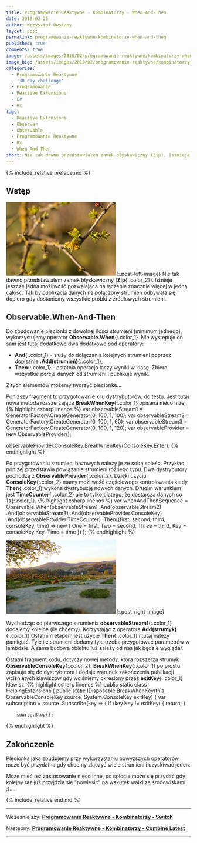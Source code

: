 ```yaml
---
title: Programowanie Reaktywne - Kombinatorzy - When-And-Then.
date: 2018-02-25
author: Krzysztof Owsiany
layout: post
permalink: programowanie-reaktywne-kombinatorzy-when-and-then
published: true
comments: true        
image: /assets/images/2018/02/programowanie-reaktywne/kombinatorzy-when-and-then/post.jpg
image_big: /assets/images/2018/02/programowanie-reaktywne/kombinatorzy-when-and-then/post-big.jpg
categories:
  - Programowanie Reaktywne
  - '30 day challenge'
  - Programowanie
  - Reactive Extensions
  - C#
  - Rx
tags:
  - Reactive Extensions
  - Observer
  - Observable
  - Programowanie Reaktywne
  - Rx
  - When-And-Then
short: Nie tak dawno przedstawiałem zamek błyskawiczny (Zip). Istnieje jeszcze jedna możliwość pozwalająca na łączenie znacznie więcej w jedną całość. Tak by publikacja danych na połączony strumień odbywała się dopiero gdy dostaniemy wszystkie próbki z źródłowych strumieni.
---
```

{% include_relative preface.md %}

## Wstęp
[![Reactive Extensions - When-And-Then][post]][post-big]{:.post-left-image}
Nie tak dawno przedstawiałem zamek błyskawiczny (**Zip**{:.color_2}). Istnieje jeszcze jedna możliwość pozwalająca na łączenie znacznie więcej w jedną całość. Tak by publikacja danych na połączony strumień odbywała się dopiero gdy dostaniemy wszystkie próbki z źródłowych strumieni.

## Observable.When-And-Then
Do zbudowanie plecionki z dowolnej ilości strumieni (minimum jednego), wykorzystujemy operator **Observable.When**{:.color_1}. Nie występuje on sam jest tutaj dodatkowo dwa dodatkowe pod operatory:
* **And**{:.color_1} - służy do dołączania kolejnych strumieni poprzez dopisanie **.Add(strumień)**{:.color_1},
* **Then**{:.color_1} - ostatnia operacja łączy wyniki w klasę. Zbiera wszystkie porcje danych od strumieni i publikuje wynik.  

Z tych elementów możemy tworzyć plecionkę...

Poniższy fragment to przygotowanie kilu dystrybutorów, do testu. Jest tutaj nowa metoda rozszerzająca **BreakWhenKey**{:.color_1} opisana nieco niżej.
{% highlight csharp linenos %}
var observableStream1 = GeneratorFactory.CreateGenerator(0, 100, 1, 100);
var observableStream2 = GeneratorFactory.CreateGenerator(0, 100, 1, 60);
var observableStream3 = GeneratorFactory.CreateGenerator(0, 100, 1, 120);
var observableProvider = new ObservableProvider();

observableProvider.ConsoleKey.BreakWhenKey(ConsoleKey.Enter);
{% endhighlight %}

Po przygotowaniu strumieni bazowych należy je ze sobą spleść. Przykład poniżej przedstawia powiązanie strumieni różnego typu.
Dwa dystrybutory pochodzą z **ObservableProvider**{:.color_2}.
Dzięki użyciu **ConsoleKey**{:.color_2} mamy możliwość częściowego kontrolowania kiedy **Then**{:.color_1} wykona dystrybucję nowych danych.
Drugim warunkiem jest **TimeCounter**{:.color_2} ale to tylko dlatego, że dostarcza danych co **1s**{:.color_1}. 
{% highlight csharp linenos %}
var whenAndThenSequence = Observable.When(observableStream1
  .And(observableStream2)
  .And(observableStream3)
  .And(observableProvider.ConsoleKey)
  .And(observableProvider.TimeCounter)
  .Then((first, second, third, consoleKey, time) =>
      new {
        One = first,
        Two = second,
        Three = third,
        Key = consoleKey.Key,
        Time = time
      })
);
{% endhighlight %}

[![Reactive Extensions - When-And-Then][image1]][image1-big]{:.post-right-image}

Wychodząc od pierwszego strumienia **observableStream1**{:.color_1} dodajemy kolejne (ile chcemy). Korzystając z operatora **Add(strumyk)**{:.color_1}
Ostatnim etapem jest użycie **Then**{:.color_1} i tutaj należy pamiętać. Tyle ile strumieni dodamy tyle trzeba przygotować parametrów w lambdzie. A sama budowa obiektu już zależy od nas jak będzie wyglądał.

Ostatni fragment kodu, dotyczy nowej metody, która rozszerza strumyk **ObservableConsoleKey**{:.color_2}.
**BreakWhenKey**{:.color_1} po prostu zapisuje się do dystrybutora i dodaje warunek zakończenia publikacji wciśniętych klawiszów gdy wciśniemy określony przez **exitKey**{:.color_1} klawisz.
{% highlight csharp linenos %}
public static class HelpingExtensions
{
  public static IDisposable BreakWhenKey(this ObservableConsoleKey source, System.ConsoleKey exitKey)
  {
    var subscription = source
      .Subscribe(key =>
      {
        if (key.Key != exitKey)
        {
          return;
        }

        source.Stop();
{% endhighlight %}

## Zakończenie
Plecionka jaką zbudujemy przy wykorzystaniu powyższych operatorów, może być przydatna gdy chcemy złączyć wiele strumieni i uzyskiwać jeden. 

Może mieć też zastosowanie nieco inne, po splocie może się przydać gdy kolejny raz już przyjdzie się "powiesić" na wskutek walki ze środowiskami ;)....

{% include_relative end.md %}

------
Wcześniejszy: **[Programowanie Reaktywne - Kombinatorzy - Switch][previous]**

Następny: **[Programowanie Reaktywne - Kombinatorzy - Combine Latest][next]**

------
[previous]: {{site.url}}/programowanie-reaktywne-kombinatorzy-switch
[next]: {{site.url}}/programowanie-reaktywne-kombinatorzy-combine-latest

[post]: /assets/images/2018/02/programowanie-reaktywne/kombinatorzy-when-and-then/post.jpg
[post-big]: /assets/images/2018/02/programowanie-reaktywne/kombinatorzy-when-and-then/post-big.jpg

[image1]: /assets/images/2018/02/programowanie-reaktywne/kombinatorzy-when-and-then/image1.jpg
[image1-big]: /assets/images/2018/02/programowanie-reaktywne/kombinatorzy-when-and-then/image1-big.jpg
